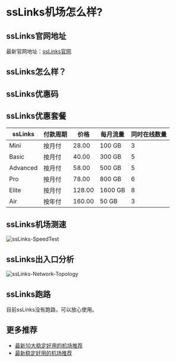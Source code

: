 # ssLinks机场怎么样?

## ssLinks官网地址
最新官网地址：[ssLinks官网](https://dljc.affxc.com/sslinks/)

## ssLinks怎么样？


## ssLinks优惠码


## ssLinks优惠套餐

| ssLinks  | 付款周期 | 价格     | 每月流量    | 同时在线数量 |
|----------|------|--------|---------|--------|
| Mini     | 按月付  | 28.00  | 100 GB  | 3      |
| Basic    | 按月付  | 40.00  | 300 GB  | 5      |
| Advanced | 按月付  | 58.00  | 500 GB  | 5      |
| Pro      | 按月付  | 78.00  | 800 GB  | 6      |
| Elite    | 按月付  | 128.00 | 1600 GB | 8      |
| Air      | 按年付  | 160.00 | 50 GB   | 3      |

## ssLinks机场测速

![ssLinks-SpeedTest](https://github.com/user-attachments/assets/ea1399ea-4696-4e49-ab92-383316b031ef)

## ssLinks出入口分析

![ssLinks-Network-Topology](https://github.com/user-attachments/assets/bd03d882-acf7-44f6-9668-9924e397ba6f)

## ssLinks跑路
目前ssLinks没有跑路，可以放心使用。

## 更多推荐
 - [最新10大稳定好用的机场推荐](https://github.com/dailijichang/jichangtuijian)
 - [最新稳定好用的机场推荐](https://www.dailijichang.com/?utm_source=github&utm_medium=dailijichang-details)
